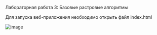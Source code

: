 Лабораторная работа 3: Базовые растровые алгоритмы

Для запуска веб-приложения необходимо открыть файл index.html

![image](https://github.com/user-attachments/assets/fbff1f01-91a8-416e-8bde-5a73b2bca7df)
